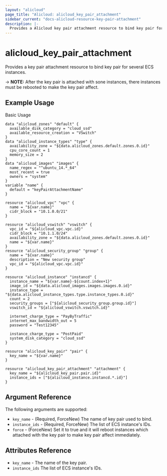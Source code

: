 ```yaml
---
layout: "alicloud"
page_title: "Alicloud: alicloud_key_pair_attachment"
sidebar_current: "docs-alicloud-resource-key-pair-attachment"
description: |-
  Provides a Alicloud key pair attachment resource to bind key pair for several ECS instances.
---
```


# alicloud\_key\_pair\_attachment

Provides a key pair attachment resource to bind key pair for several ECS instances.

-> **NOTE:** After the key pair is attached with sone instances, there instances must be rebooted to make the key pair affect.

## Example Usage

Basic Usage

```
data "alicloud_zones" "default" {
  available_disk_category = "cloud_ssd"
  available_resource_creation = "VSwitch"
}
data "alicloud_instance_types" "type" {
  availability_zone = "${data.alicloud_zones.default.zones.0.id}"
  cpu_core_count = 1
  memory_size = 2
}
data "alicloud_images" "images" {
  name_regex = "^ubuntu_14.*_64"
  most_recent = true
  owners = "system"
}
variable "name" {
  default = "keyPairAttachmentName"
}

resource "alicloud_vpc" "vpc" {
  name = "${var.name}"
  cidr_block = "10.1.0.0/21"
}

resource "alicloud_vswitch" "vswitch" {
  vpc_id = "${alicloud_vpc.vpc.id}"
  cidr_block = "10.1.1.0/24"
  availability_zone = "${data.alicloud_zones.default.zones.0.id}"
  name = "${var.name}"
}
resource "alicloud_security_group" "group" {
  name = "${var.name}"
  description = "New security group"
  vpc_id = "${alicloud_vpc.vpc.id}"
}

resource "alicloud_instance" "instancd" {
  instance_name = "${var.name}-${count.index+1}"
  image_id = "${data.alicloud_images.images.images.0.id}"
  instance_type = "${data.alicloud_instance_types.type.instance_types.0.id}"
  count = 2
  security_groups = ["${alicloud_security_group.group.id}"]
  vswitch_id = "${alicloud_vswitch.vswitch.id}"

  internet_charge_type = "PayByTraffic"
  internet_max_bandwidth_out = 5
  password = "Test12345"

  instance_charge_type = "PostPaid"
  system_disk_category = "cloud_ssd"
}

resource "alicloud_key_pair" "pair" {
  key_name = "${var.name}"
}

resource "alicloud_key_pair_attachment" "attachment" {
  key_name = "${alicloud_key_pair.pair.id}"
  instance_ids = ["${alicloud_instance.instancd.*.id}"]
}
```
## Argument Reference

The following arguments are supported:

* `key_name` - (Required, ForceNew) The name of key pair used to bind.
* `instance_ids` - (Required, ForceNew) The list of ECS instance's IDs.
* `force` - (ForceNew) Set it to true and it will reboot instances which attached with the key pair to make key pair affect immediately.

## Attributes Reference

* `key_name` - The name of the key pair.
* `instance_ids` The list of ECS instance's IDs.
